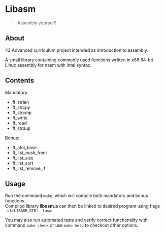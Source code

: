 # Libasm

> Assembly yourself!

## About

42 Advanced curriculum project intended as introduction to assembly.  

A small library containing commonly used functions written in x86 64-bit Linux assembly for nasm with Intel syntax.  

## Contents

Mandatory:
- ft_strlen
- ft_strcpy
- ft_strcmp
- ft_write
- ft_read
- ft_strdup

Bonus:
- ft_atoi_base
- ft_list_push_front
- ft_list_size
- ft_list_sort
- ft_list_remove_if

## Usage

Run the command `make`, which will compile both mandatory and bonus functions.  
Compiled library **libasm.a** can then be linked to desired program using flags `-L$(LIBASM_DIR) -lasm`  

You may also run automated tests and verify correct functionality with command `make check`  or use `make help` to checkout other options.  

